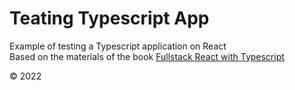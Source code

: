 # Teating Typescript App

Example of testing a Typescript application on React  
Based on the materials of the book [Fullstack React with Typescript]

[fullstack react with typescript]: https://www.newline.co/fullstack-react-with-typescript

© 2022
